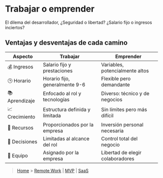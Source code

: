 # Trabajar o emprender

El dilema del desarrollador, ¿Seguridad o libertad? ¿Salario fijo o ingresos inciertos?

## Ventajas y desventajas de cada camino

| Aspecto        | Trabajar                       | Emprender                        |
| -------------- | ------------------------------ | -------------------------------- |
| 💰 Ingresos    | Salario fijo y prestaciones    | Variables, potencialmente altos  |
| 🕒 Horario     | Horario fijo, generalmente 9-6 | Flexible pero demandante         |
| 📚 Aprendizaje | Enfocado al rol y tecnologías  | Diverso: técnico y de negocios   |
| 📈 Crecimiento | Estructura definida y limitada | Sin límites pero más difícil     |
| 💼 Recursos    | Proporcionados por la empresa  | Inversión personal necesaria     |
| 🤔 Decisiones  | Limitadas al alcance del rol   | Control total del negocio        |
| 🤝 Equipo      | Asignado por la empresa        | Libertad de elegir colaboradores |

> [Home](../README.md) > [Remote Work](./remote-work.md) | [MVP](./mvp.md) | [SaaS](./saas.md)
